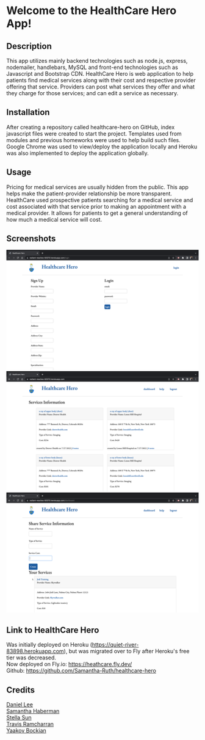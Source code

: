 # Welcome to the HealthCare Hero App!

## Description
This app utilizes mainly backend technologies such as node.js, express, nodemailer, handlebars, MySQL and front-end technologies such as Javascript and Bootstrap CDN. HealthCare Hero is web application to help patients find medical services along with their cost and respective provider offering that service. Providers can post what services they offer and what they charge for those services; and can edit a service as necessary.

## Installation
After creating a repository called healthcare-hero on GitHub, index javascript files were created to start the project. Templates used from modules and previous homeworks were used to help build such files. Google Chrome was used to view/deploy the application locally and Heroku was also implemented to deploy the application globally.

## Usage
Pricing for medical services are usually hidden from the public. This app helps make the patient-provider relationship be more transparent. HealthCare used prospective patients searching for a medical service and cost associated with that service prior to making an appointment with a medical provider. It allows for patients to get a general understanding of how much a medical service will cost.

## Screenshots
![alt text](./screenshots/Loginpage.png)
![alt text](./screenshots/homepage.png)
![alt text](./screenshots/create%20service.png)



## Link to HealthCare Hero
Was initially deployed on Heroku (https://quiet-river-83898.herokuapp.com), but was migrated over to Fly after Heroku's free tier was decreased. 
<br />
Now deployed on Fly.io: https://heathcare.fly.dev/
<br />
Github: https://github.com/Samantha-Ruth/healthcare-hero

## Credits
[Daniel Lee](https://github.com/randiferous)
<br /> [Samantha Haberman](https://github.com/Samantha-Ruth)
<br /> [Stella Sun](https://github.com/Shuyu-Sun)
<br /> [Travis Ramcharran](https://github.com/travisramcharran)
<br /> [Yaakov Bockian](https://github.com/brudter)
